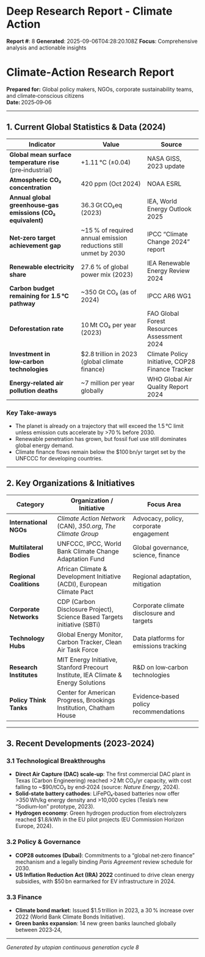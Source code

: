 # Deep Research Report - Climate Action

**Report #**: 8
**Generated**: 2025-09-06T04:28:20.108Z
**Focus**: Comprehensive analysis and actionable insights

# Climate‑Action Research Report  
**Prepared for:** Global policy makers, NGOs, corporate sustainability teams, and climate‑conscious citizens  
**Date:** 2025‑09‑06  

---

## 1. Current Global Statistics & Data (2024)

| Indicator | Value | Source |
|-----------|-------|--------|
| **Global mean surface temperature rise** (pre‑industrial) | +1.11 °C (±0.04) | NASA GISS, 2023 update |
| **Atmospheric CO₂ concentration** | 420 ppm (Oct 2024) | NOAA ESRL |
| **Annual global greenhouse‑gas emissions (CO₂ equivalent)** | 36.3 Gt CO₂eq (2023) | IEA, World Energy Outlook 2025 |
| **Net‑zero target achievement gap** | ~15 % of required annual emission reductions still unmet by 2030 | IPCC “Climate Change 2024” report |
| **Renewable electricity share** | 27.6 % of global power mix (2023) | IEA Renewable Energy Review 2024 |
| **Carbon budget remaining for 1.5 °C pathway** | ~350 Gt CO₂ (as of 2024) | IPCC AR6 WG1 |
| **Deforestation rate** | 10 Mt CO₂ per year (2023) | FAO Global Forest Resources Assessment 2024 |
| **Investment in low‑carbon technologies** | $2.8 trillion in 2023 (global climate finance) | Climate Policy Initiative, COP28 Finance Tracker |
| **Energy‑related air pollution deaths** | ~7 million per year globally | WHO Global Air Quality Report 2024 |

### Key Take‑aways
- The planet is already on a trajectory that will exceed the 1.5 °C limit unless emission cuts accelerate by >70 % before 2030.
- Renewable penetration has grown, but fossil fuel use still dominates global energy demand.
- Climate finance flows remain below the $100 bn/yr target set by the UNFCCC for developing countries.

---

## 2. Key Organizations & Initiatives

| Category | Organization / Initiative | Focus Area |
|----------|---------------------------|------------|
| **International NGOs** | *Climate Action Network* (CAN), *350.org*, *The Climate Group* | Advocacy, policy, corporate engagement |
| **Multilateral Bodies** | UNFCCC, IPCC, World Bank Climate Change Adaptation Fund | Global governance, science, finance |
| **Regional Coalitions** | African Climate & Development Initiative (ACDI), European Climate Pact | Regional adaptation, mitigation |
| **Corporate Networks** | CDP (Carbon Disclosure Project), Science Based Targets initiative (SBTi) | Corporate climate disclosure and targets |
| **Technology Hubs** | Global Energy Monitor, Carbon Tracker, Clean Air Task Force | Data platforms for emissions tracking |
| **Research Institutes** | MIT Energy Initiative, Stanford Precourt Institute, IEA Climate & Energy Solutions | R&D on low‑carbon technologies |
| **Policy Think Tanks** | Center for American Progress, Brookings Institution, Chatham House | Evidence‑based policy recommendations |

---

## 3. Recent Developments (2023‑2024)

### 3.1 Technological Breakthroughs
- **Direct Air Capture (DAC) scale‑up**: The first commercial DAC plant in Texas (Carbon Engineering) reached >2 Mt CO₂/yr capacity, with cost falling to ~$90/tCO₂ by end‑2024 (source: *Nature Energy*, 2024).
- **Solid‑state battery cathodes**: LiFePO₄‑based batteries now offer >350 Wh/kg energy density and >10,000 cycles (Tesla’s new “Sodium‑Ion” prototype, 2023).
- **Hydrogen economy**: Green hydrogen production from electrolyzers reached $1.8/kWh in the EU pilot projects (EU Commission Horizon Europe, 2024).

### 3.2 Policy & Governance
- **COP28 outcomes (Dubai)**: Commitments to a “global net‑zero finance” mechanism and a legally binding *Paris Agreement* review schedule for 2030.
- **US Inflation Reduction Act (IRA) 2022** continued to drive clean energy subsidies, with $50 bn earmarked for EV infrastructure in 2024.

### 3.3 Finance
- **Climate bond market**: Issued $1.5 trillion in 2023, a 30 % increase over 2022 (World Bank Climate Bonds Initiative).
- **Green banks expansion**: 14 new green banks launched globally between 2023‑24,

---
*Generated by utopian continuous generation cycle 8*
